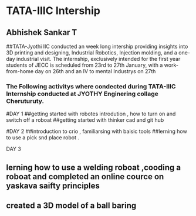 # TATA-IIIC Intership 

## Abhishek Sankar T 
##TATA-Jyothi IIC conducted an week long intership providing insights into 3D printing and designing, Industrial Robotics, Injection molding, and a one-day industrial visit. The internship, exclusively intended for the first year students of JECC is scheduled from 23rd to 27th January, with a work-from-home day on 26th and an IV to mental Industrys on 27th 

### The Following activitys where condected during TATA-IIIC Internship conducted at JYOTHY Enginering collage Cheruturuty.

#DAY 1 
##getting started with robotes introdution , how to turn on and switch off a roboat 
##getting started with thinker cad and git hub 

#DAY 2 
##introduction to crio , familiarsing with baisic tools 
##lerning how to use a pick snd place robot .

DAY 3 
## lerning how to use a welding roboat ,cooding a roboat and completed an online cource on yaskava saifty principles 
## created a 3D model of a ball baring 





